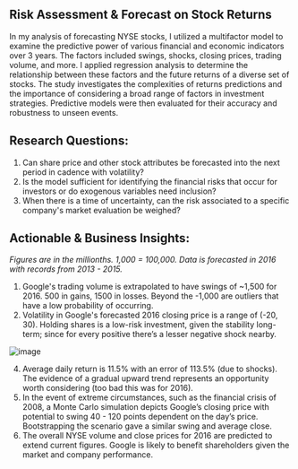 ## Risk Assessment & Forecast on Stock Returns
In my analysis of forecasting NYSE stocks, I utilized a multifactor model to examine the predictive power of various financial and economic indicators over 3 years. The factors included swings, shocks, closing prices, trading volume, and more. I applied regression analysis to determine the relationship between these factors and the future returns of a diverse set of stocks. The study investigates the complexities of returns predictions and the importance of considering a broad range of factors in investment strategies. Predictive models were then evaluated for their accuracy and robustness to unseen events.

## Research Questions:
1. Can share price and other stock attributes be forecasted into the next period in cadence with volatility?
2. Is the model sufficient for identifying the financial risks that occur for investors or do exogenous variables need inclusion?
3. When there is a time of uncertainty, can the risk associated to a specific company's market evaluation be weighed?

## Actionable & Business Insights:
*Figures are in the millionths. 1,000 = 100,000. Data is forecasted in 2016 with records from 2013 - 2015.*
1. Google's trading volume is extrapolated to have swings of ~1,500 for 2016. 500 in gains, 1500 in losses. Beyond the -1,000 are outliers that have a low probability of occurring.
2. Volatility in Google's forecasted 2016 closing price is a range of (-20, 30). Holding shares is a low-risk investment, given the stability long-term; since for every positive there’s a lesser negative shock nearby.

![image](https://github.com/kinsiv/RiskAssessment_Forecast_Stocks/assets/89998643/92eb6ad2-7a29-4e33-acde-7f35f5950fc4)






   
4. Average daily return is 11.5% with an error of 113.5% (due to shocks). The evidence of a gradual upward trend represents an opportunity worth considering (too bad this was for 2016).
5. In the event of extreme circumstances, such as the financial crisis of 2008, a Monte Carlo simulation depicts Google’s closing price with potential to swing 40 - 120 points dependent on the day’s price. Bootstrapping the scenario gave a similar swing and average close.
6.  The overall NYSE volume and close prices for 2016 are predicted to extend current figures. Google is likely to benefit shareholders given the market and company performance.
